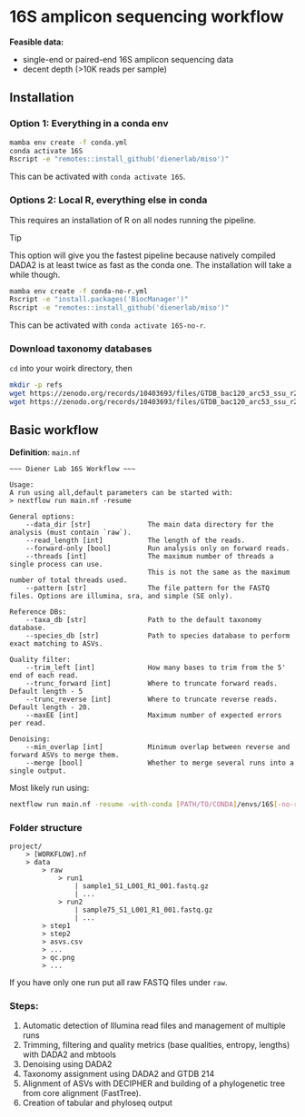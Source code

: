 # 16S amplicon sequencing workflow

**Feasible data:**

- single-end or paired-end 16S amplicon sequencing data
- decent depth (>10K reads per sample)

## Installation

### Option 1: Everything in a conda env

```bash
mamba env create -f conda.yml
conda activate 16S
Rscript -e "remotes::install_github('dienerlab/miso')"
```

This can be activated with `conda activate 16S`.

### Options 2: Local R, everything else in conda

This requires an installation of R on all nodes running the pipeline.

> [!TIP]
> This option will give you the fastest pipeline because natively compiled DADA2 is
> at least twice as fast as the conda one. The installation will take a while though.

```bash
mamba env create -f conda-no-r.yml
Rscript -e "install.packages('BiocManager')"
Rscript -e "remotes::install_github('dienerlab/miso')"
```

This can be activated with `conda activate 16S-no-r`.

### Download taxonomy databases

`cd` into your woirk directory, then

```bash
mkdir -p refs
wget https://zenodo.org/records/10403693/files/GTDB_bac120_arc53_ssu_r214_genus.fa.gz?download=1 -O GTDB_bac120_arc53_ssu_r214_genus.fa.gz
wget https://zenodo.org/records/10403693/files/GTDB_bac120_arc53_ssu_r214_species.fa.gz?download=1 -O GTDB_bac120_arc53_ssu_r214_species.fa.gz
```

## Basic workflow

**Definition**: `main.nf`

```text
~~~ Diener Lab 16S Workflow ~~~

Usage:
A run using all,default parameters can be started with:
> nextflow run main.nf -resume

General options:
    --data_dir [str]              The main data directory for the analysis (must contain `raw`).
    --read_length [int]           The length of the reads.
    --forward-only [bool]         Run analysis only on forward reads.
    --threads [int]               The maximum number of threads a single process can use.
                                  This is not the same as the maximum number of total threads used.
    --pattern [str]               The file pattern for the FASTQ files. Options are illumina, sra, and simple (SE only).

Reference DBs:
    --taxa_db [str]               Path to the default taxonomy database.
    --species_db [str]            Path to species database to perform exact matching to ASVs.

Quality filter:
    --trim_left [int]             How many bases to trim from the 5' end of each read.
    --trunc_forward [int]         Where to truncate forward reads. Default length - 5
    --trunc_reverse [int]         Where to truncate reverse reads. Default length - 20.
    --maxEE [int]                 Maximum number of expected errors per read.

Denoising:
    --min_overlap [int]           Minimum overlap between reverse and forward ASVs to merge them.
    --merge [bool]                Whether to merge several runs into a single output.
```

Most likely run using:

```bash
nextflow run main.nf -resume -with-conda [PATH/TO/CONDA]/envs/16S[-no-r]
```

### Folder structure

```
project/
    > [WORKFLOW].nf
    > data
        > raw
            > run1
                | sample1_S1_L001_R1_001.fastq.gz
                | ...
            > run2
                | sample75_S1_L001_R1_001.fastq.gz
                | ...
        > step1
        > step2
        > asvs.csv
        > ...
        > qc.png
        > ...
```

If you have only one run put all raw FASTQ files under `raw`.

### Steps:

1. Automatic detection of Illumina read files and management of multiple runs
2. Trimming, filtering and quality metrics (base qualities, entropy, lengths) with DADA2 and mbtools
3. Denoising using DADA2
4. Taxonomy assignment using DADA2 and GTDB 214
5. Alignment of ASVs with DECIPHER and building of a phylogenetic tree from core alignment (FastTree).
6. Creation of tabular and phyloseq output

